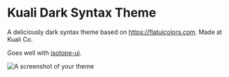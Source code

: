 # Kuali Dark Syntax Theme

A deliciously dark syntax theme based on https://flatuicolors.com.
Made at Kuali Co.

Goes well with [isotope-ui](https://atom.io/themes/isotope-ui).

![A screenshot of your theme]()
